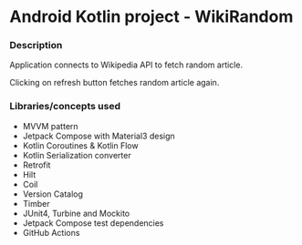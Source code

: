 # **Android Kotlin project - WikiRandom**

### **Description**
Application connects to Wikipedia API to fetch random article.

Clicking on refresh button fetches random article again.

### **Libraries/concepts used**

* MVVM pattern
* Jetpack Compose with Material3 design
* Kotlin Coroutines & Kotlin Flow
* Kotlin Serialization converter
* Retrofit
* Hilt
* Coil
* Version Catalog
* Timber
* JUnit4, Turbine and Mockito
* Jetpack Compose test dependencies
* GitHub Actions